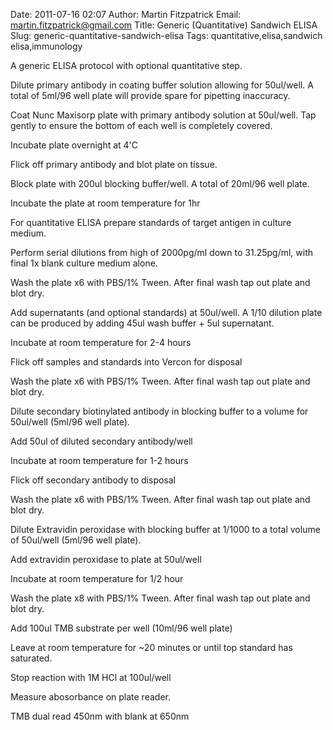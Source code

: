 Date: 2011-07-16 02:07
Author: Martin Fitzpatrick
Email: martin.fitzpatrick@gmail.com
Title: Generic (Quantitative) Sandwich ELISA
Slug: generic-quantitative-sandwich-elisa
Tags: quantitative,elisa,sandwich elisa,immunology

A generic ELISA protocol with optional quantitative step.









Dilute primary antibody in coating buffer solution allowing for 50ul/well. A total of 5ml/96 well plate will provide spare for pipetting inaccuracy.



Coat Nunc Maxisorp plate with primary antibody solution at 50ul/well. Tap gently to ensure the bottom of each well is completely covered.



Incubate plate overnight at 4'C



Flick off primary antibody and blot plate on tissue.



Block plate with 200ul blocking buffer/well. A total of 20ml/96 well plate.



Incubate the plate at room temperature for 1hr



For quantitative ELISA prepare standards of target antigen in culture medium.

Perform serial dilutions from high of 2000pg/ml down to 31.25pg/ml, with final 1x blank culture medium alone.



Wash the plate x6 with PBS/1% Tween. After final wash tap out plate and blot dry.



Add supernatants (and optional standards) at 50ul/well. A 1/10 dilution plate can be produced by adding 45ul wash buffer + 5ul supernatant.



Incubate at room temperature for 2-4 hours



Flick off samples and standards into Vercon for disposal



Wash the plate x6 with PBS/1% Tween. After final wash tap out plate and blot dry.



Dilute secondary biotinylated antibody in blocking buffer to a volume for 50ul/well (5ml/96 well plate).



Add 50ul of diluted secondary antibody/well



Incubate at room temperature for 1-2 hours



Flick off secondary antibody to disposal



Wash the plate x6 with PBS/1% Tween. After final wash tap out plate and blot dry.



Dilute Extravidin peroxidase with blocking buffer at 1/1000 to a total volume of 50ul/well (5ml/96 well plate).



Add extravidin peroxidase to plate at 50ul/well



Incubate at room temperature for 1/2 hour



Wash the plate x8 with PBS/1% Tween. After final wash tap out plate and blot dry.



Add 100ul TMB substrate per well (10ml/96 well plate)



Leave at room temperature for ~20 minutes or until top standard has saturated.



Stop reaction with 1M HCl at 100ul/well



Measure abosorbance on plate reader. 

TMB dual read 450nm with blank at 650nm







